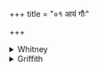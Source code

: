+++
title = "०१ आयं गौः"

+++

<details><summary>Whitney</summary>

### Translation
1. Hither hath stridden this spotted steer, hath sat upon his mother in  
the east, and going forward to his father, the heaven (*svàr*).

### Notes
All the texts agree in this verse, except that TS. has *ásanat* and  
*púnaḥ* in **b**, while Ppp. has *prayat* in **c**. It seems to be a  
description of the rising of a heavenly body,—the comm. and the  
translators say, the sun; but the epithet "spotted," and the number  
thirty in the third verse point rather to the moon. The "mother" is of  
course the earth, upon which it seems to rest a moment.
</details>

<details><summary>Griffith</summary>

This spotted Bull hath come and sat before his mother in the east. Advancing to his father Heaven.
</details>
